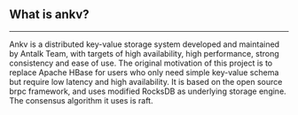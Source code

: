 ## What is ankv?
------



Ankv is a distributed key-value storage system developed and maintained by Antalk Team, with targets of high availability, high performance, strong consistency and ease of use. The original motivation of this project is to replace Apache HBase for users who only need simple key-value schema but require low latency and high availability. It is based on the open source brpc framework, and uses modified RocksDB as underlying storage engine. The consensus algorithm it uses is raft.
